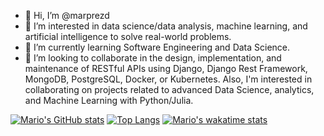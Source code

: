 - 👋 Hi, I’m @marprezd
- 👀 I’m interested in data science/data analysis, machine learning, and artificial intelligence to solve real-world problems.
- 🌱 I’m currently learning Software Engineering and Data Science.
- 💞️ I’m looking to collaborate in the design, implementation, and maintenance of RESTful APIs using Django, Django Rest Framework, MongoDB, PostgreSQL, Docker, 
or Kubernetes. Also, I'm interested in collaborating on projects related to advanced Data Science, analytics, and Machine Learning with Python/Julia.

[![Mario's GitHub stats](https://github-readme-stats.vercel.app/api?username=marprezd&show_icons=true&include_all_commits=true)](https://github.com/anuraghazra/github-readme-stats)
[![Top Langs](https://github-readme-stats.vercel.app/api/top-langs/?username=marprezd)](https://github.com/anuraghazra/github-readme-stats)
[![Mario's wakatime stats](https://github-readme-stats.vercel.app/api/wakatime?username=marprezd)](https://github.com/anuraghazra/github-readme-stats)

<!---
marprezd/marprezd is a ✨ special ✨ repository because its `README.md` (this file) appears on your GitHub profile.
You can click the Preview link to take a look at your changes.
--->
